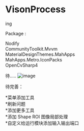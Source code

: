 # VisonProcess
ing

Package :

Nodify  
CommunityToolkit.Mvvm   
MaterialDesignThemes.MahApps   
MahApps.Metro.IconPacks   
OpenCvSharp4   



待.....
![image](https://user-images.githubusercontent.com/77535233/230025611-1963a135-8889-496b-8e89-7a6dfefefc44.png)


待完善：

*菜单添加工具   
*刷新问题    
*添加更多工具    
*添加 Shape ROI 图像局部处理    
*自定义给运行模块添加输入输出端口   
